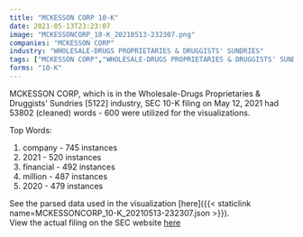 ```yaml
---
title: "MCKESSON CORP 10-K"
date: 2021-05-13T23:23:07
image: "MCKESSONCORP_10-K_20210513-232307.png"
companies: "MCKESSON CORP"
industry: "WHOLESALE-DRUGS PROPRIETARIES & DRUGGISTS' SUNDRIES"
tags: ["MCKESSON CORP","WHOLESALE-DRUGS PROPRIETARIES & DRUGGISTS' SUNDRIES","05-12-2021","10-K"]
forms: "10-K"
---
```

MCKESSON CORP, which is in the Wholesale-Drugs Proprietaries & Druggists' Sundries [5122] industry, SEC 10-K filing on May 12, 2021 had 53802 (cleaned) words - 600 were utilized for the visualizations.

Top Words:
1. company - 745 instances
2. 2021 - 520 instances
3. financial - 492 instances
4. million - 487 instances
5. 2020 - 479 instances


See the parsed data used in the visualization [here]({{< staticlink name=MCKESSONCORP_10-K_20210513-232307.json >}}).  
View the actual filing on the SEC website [here](https://www.sec.gov/Archives/edgar/data/927653/0000927653-21-000039.txt)